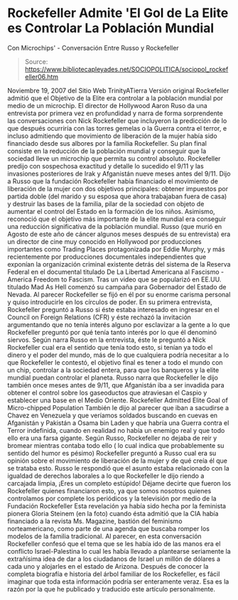 # Rockefeller Admite 'El Gol de La Elite es Controlar La Población Mundial 
Con Microchips' - Conversación Entre Russo y Rockefeller

> Source: https://www.bibliotecapleyades.net/SOCIOPOLITICA/sociopol_rockefeller06.htm

Noviembre 19, 2007
del Sitio Web
TrinityATierra
Versión original
Rockefeller admitió que el Objetivo de
la Elite era controlar a la población
mundial por medio de un microchip.
El director de Hollywood Aaron Ruso da una entrevista por primera vez en
profundidad y narra de forma sorprendente las conversaciones con Nick
Rockefeller que incluyeron la predicción de lo que después ocurriría con las
torres gemelas o la Guerra contra el terror, e incluso admitiendo que
movimiento de liberación de la mujer había sido financiado desde sus albores
por la familia Rockefeller.
Su plan final consiste en la reducción de la
población mundial y conseguir que la sociedad lleve un microchip que permita
su control absoluto.
Rockefeller predijo con sospechosa exactitud y detalle lo sucedido el 9/11
y las invasiones posteriores de Irak y Afganistán nueve meses antes del
9/11.
Dijo a Russo que la fundación Rockefeller había financiado el movimiento de
liberación de la mujer con dos objetivos principales: obtener impuestos por
partida doble (del marido y su esposa que ahora trabajaban fuera de casa) y
destruir las bases de la familia, pilar de la sociedad con objeto de
aumentar el control del Estado en la formación de los niños.
Asimismo,
reconoció que el objetivo más importante de la elite mundial era conseguir
una reducción significativa de la población mundial.
Russo (que murió en Agosto de este año de cáncer algunos meses después de su
entrevista) era un director de cine muy conocido en Hollywood por
producciones importantes como Trading Places protagonizada por Eddie
Murphy, y más recientemente por producciones documentales
independientes que exponían la organización criminal existente detrás
del sistema de
la Reserva Federal en el documental
titulado
De La Libertad Americana al Fascismo -
America Freedom to Fascism.
Tras un video que se popularizó en
EE.UU. titulado Mad As Hell comenzó su
campaña para Gobernador del Estado de Nevada. Al parecer Rockefeller se fijó
en él por su enorme carisma personal y quiso introducirle en los círculos de
poder.
En su primera entrevista, Rockefeller preguntó a Russo si éste estaba
interesado en ingresar en el
Council on Foreign Relations (CFR) y éste
rechazó la invitación argumentando que no tenía interés alguno por
esclavizar a la gente a lo que Rockefeller preguntó por qué tenía tanto
interés por lo que él denominó siervos.
Según narra Russo en la entrevista, éste le preguntó a Nick Rockefeller cual
era el sentido que tenía todo esto,
si tenían ya todo el dinero y el poder
del mundo, más de lo que cualquiera podría necesitar a lo que Rockefeller
le contestó, el objetivo final es tener a todo el mundo con un chip,
controlar a la sociedad entera, para que los banqueros y la elite mundial
puedan controlar el planeta.
Russo narra que Rockefeller le dijo también
once meses antes de
9/11, que Afganistán iba a ser invadida para obtener el
control sobre los gaseoductos que atraviesan el Caspio y establecer una base
en el Medio Oriente.
Rockefeller Admitted Elite Goal of
Micro-chipped Population
También le dijo al parecer que iban a sacudirse a
Chavez en Venezuela y que
veríamos soldados buscando en cuevas en Afganistán y Pakistán a Osama bin
Laden y que habría una Guerra contra el Terror indefinida, cuando en
realidad no había un enemigo real y que todo ello era una farsa gigante.
Según Russo, Rockefeller no dejaba de reír y bromear mientras contaba todo
ello ( lo cual indica que probablemente su sentido del humor es pésimo)
Rockefeller preguntó a Russo cual era su opinión sobre el movimiento de
liberación de la mujer y de qué creía él que se trataba esto.
Russo le
respondió que el asunto estaba relacionado con la igualdad de derechos
laborales a lo que Rockefeller le dijo riendo a carcajada limpia,
¡Eres un
completo estúpido! Déjame decirte que fueron los Rockefeller quienes
financiaron esto, ya que somos nosotros quienes controlamos por complete los
periódicos y la televisión por medio de la Fundación Rockefeller
Esta revelación ya había sido hecha por la
feminista pionera Gloria Steinem (en
la foto)
cuando ésta admitió que
la CIA había financiado a la revista Ms. Magazine,
bastión del feminismo norteamericano, como parte de una agenda que buscaba
romper los modelos de la familia tradicional.
Al parecer, en esta
conversación Rockefeller confesó que el tema que se les había ido de las
manos era el conflicto Israel-Palestina lo cual les había llevado a
plantearse seriamente la extrañísima idea de dar a los ciudadanos de Israel
un millón de dólares a cada uno y alojarles en el estado de Arizona.
Después de conocer la completa biografía e historia del árbol familiar de
los Rockefeller, es fácil imaginar que toda esta información podría ser
enteramente veraz.
Esa es la razón por la que he publicado y traducido este
artículo personalmente.
